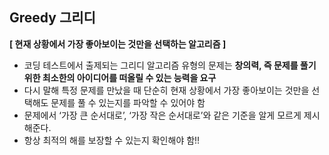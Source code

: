 ## Greedy 그리디

**[ 현재 상황에서 가장 좋아보이는 것만을 선택하는 알고리즘 ]**

- 코딩 테스트에서 출제되는 그리디 알고리즘 유형의 문제는 **창의력, 즉 문제를 풀기 위한 최소한의 아이디어를 떠올릴 수 있는 능력을 요구**
- 다시 말해 특정 문제를 만났을 때 단순히 현재 상황에서 가장 좋아보이는 것만을 선택해도 문제를 풀 수 있는지를 파악할 수 있어야 함
- 문제에서 ‘가장 큰 순서대로’, ‘가장 작은 순서대로’와 같은 기준을 알게 모르게 제시해준다.
- 항상 최적의 해를 보장할 수 있는지 확인해야 함!!
